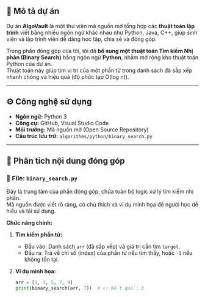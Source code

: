 ## 🧠 Mô tả dự án
Dự án **AlgoVault** là một thư viện mã nguồn mở tổng hợp các **thuật toán lập trình** viết bằng nhiều ngôn ngữ khác nhau như Python, Java, C++, giúp sinh viên và lập trình viên dễ dàng học tập, chia sẻ và đóng góp.  

Trong phần đóng góp của tôi, tôi đã **bổ sung một thuật toán Tìm kiếm Nhị phân (Binary Search)** bằng ngôn ngữ **Python**, nhằm mở rộng kho thuật toán Python của dự án.  
Thuật toán này giúp tìm vị trí của một phần tử trong danh sách đã sắp xếp nhanh chóng và hiệu quả (độ phức tạp O(log n)).

---

## ⚙️ Công nghệ sử dụng
- **Ngôn ngữ:** Python 3  
- **Công cụ:** GitHub, Visual Studio Code  
- **Môi trường:** Mã nguồn mở (Open Source Repository)  
- **Cấu trúc lưu trữ:** `algorithms/python/binary_search.py`

---

## 💎 Phân tích nội dung đóng góp

### 📄 File: `binary_search.py`
Đây là trung tâm của phần đóng góp, chứa toàn bộ logic xử lý tìm kiếm nhị phân.  
Mã nguồn được viết rõ ràng, có chú thích và ví dụ minh họa để người học dễ hiểu và tái sử dụng.

**Chức năng chính:**
1. **Tìm kiếm phần tử:**  
   - Đầu vào: Danh sách `arr` (đã sắp xếp) và giá trị cần tìm `target`.  
   - Đầu ra: Trả về chỉ số (index) của phần tử nếu tìm thấy, hoặc `-1` nếu không tồn tại.  

2. **Ví dụ minh họa:**
   ```python
   arr = [1, 3, 5, 7, 9]
   print(binary_search(arr, 7))  # 👉 Kết quả: 3
